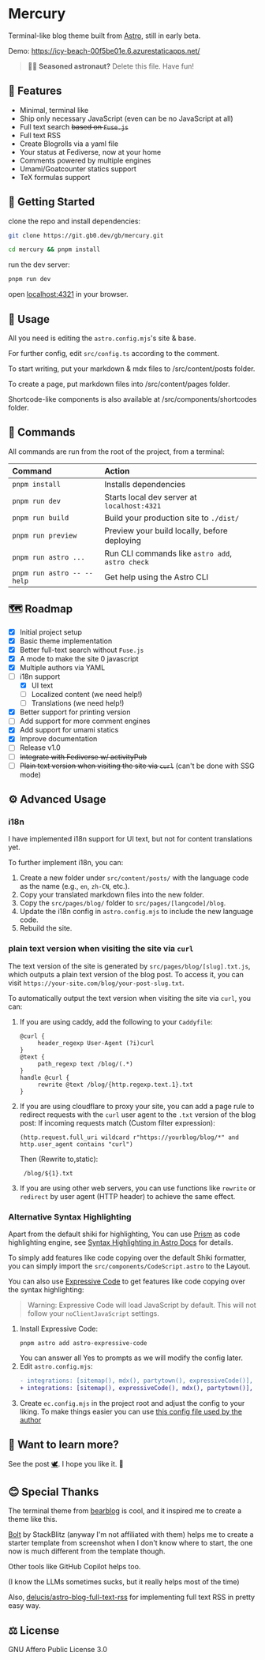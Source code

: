 # Mercury

Terminal-like blog theme built from [Astro](https://astro.build), still in early beta.

Demo: https://icy-beach-00f5be01e.6.azurestaticapps.net/

> 🧑‍🚀 **Seasoned astronaut?** Delete this file. Have fun!

## 🌌 Features
- Minimal, terminal like
- Ship only necessary JavaScript (even can be no JavaScript at all)
- Full text search ~~based on `Fuse.js`~~
- Full text RSS
- Create Blogrolls via a yaml file
- Your status at Fediverse, now at your home
- Comments powered by multiple engines
- Umami/Goatcounter statics support
- TeX formulas support

## 🚀 Getting Started
clone the repo and install dependencies:

```bash
git clone https://git.gb0.dev/gb/mercury.git
```
```bash
cd mercury && pnpm install
```
run the dev server:

```bash
pnpm run dev
```
open [localhost:4321](http://localhost:4321) in your browser.

## 🔧 Usage
All you need is editing the `astro.config.mjs`'s site & base.

For further config, edit `src/config.ts` according to the comment.

To start writing, put your markdown & mdx files to /src/content/posts folder.

To create a page, put markdown files into /src/content/pages folder.

Shortcode-like components is also available at /src/components/shortcodes folder.

## 🧞 Commands

All commands are run from the root of the project, from a terminal:

| Command                    | Action                                           |
| :------------------------- | :----------------------------------------------- |
| `pnpm install`             | Installs dependencies                            |
| `pnpm run dev`             | Starts local dev server at `localhost:4321`      |
| `pnpm run build`           | Build your production site to `./dist/`          |
| `pnpm run preview`         | Preview your build locally, before deploying     |
| `pnpm run astro ...`       | Run CLI commands like `astro add`, `astro check` |
| `pnpm run astro -- --help` | Get help using the Astro CLI                     |

## 🗺 Roadmap
- [x] Initial project setup
- [x] Basic theme implementation
- [x] Better full-text search without `Fuse.js`
- [x] A mode to make the site 0 javascript
- [x] Multiple authors via YAML
- [ ] i18n support
  - [x] UI text
  - [ ] Localized content (we need help!)
  - [ ] Translations (we need help!)
- [x] Better support for printing version
- [ ] Add support for more comment engines
- [x] Add support for umami statics
- [x] Improve documentation
- [ ] Release v1.0
- [ ] ~~Integrate with Fediverse w/ activityPub~~
- [ ] ~~Plain text version when visiting the site via `curl`~~ (can't be done with SSG mode)

## ⚙️ Advanced Usage
### i18n
I have implemented i18n support for UI text, but not for content translations yet.

To further implement i18n, you can:
1. Create a new folder under `src/content/posts/` with the language code as the name (e.g., `en`, `zh-CN`, etc.).
2. Copy your translated markdown files into the new folder.
3. Copy the `src/pages/blog/` folder to `src/pages/[langcode]/blog`.
4. Update the i18n config in `astro.config.mjs` to include the new language code.
5. Rebuild the site.
### plain text version when visiting the site via `curl`
The text version of the site is generated by `src/pages/blog/[slug].txt.js`, which outputs a plain text version of the blog post.
To access it, you can visit `https://your-site.com/blog/your-post-slug.txt`.

To automatically output the text version when visiting the site via `curl`, you can:
1. If you are using caddy, add the following to your `Caddyfile`:
   ```caddyfile
   @curl {
        header_regexp User-Agent (?i)curl 
   }
   @text {
        path_regexp text /blog/(.*)
   }
   handle @curl {
        rewrite @text /blog/{http.regexp.text.1}.txt
   }
   ```
2. If you are using cloudflare to proxy your site, you can add a page rule to redirect requests with the `curl` user agent to the `.txt` version of the blog post:
   If incoming requests match (Custom filter expression):
   ```
   (http.request.full_uri wildcard r"https://yourblog/blog/*" and http.user_agent contains "curl")
   ```
   Then (Rewrite to,static):
   ```
    /blog/${1}.txt
   ```
3. If you are using other web servers, you can use functions like `rewrite` or `redirect` by user agent (HTTP header) to achieve the same effect.
### Alternative Syntax Highlighting
Apart from the default shiki for highlighting, You can use [Prism](https://prismjs.com/) as code highlighting engine, see [Syntax Highlighting in Astro Docs](https://docs.astro.build/en/guides/syntax-highlighting/#add-a-prism-stylesheet) for details.

To simply add features like code copying over the default Shiki formatter, you can simply import the `src/components/CodeScript.astro` to the Layout.

You can also use [Expressive Code](https://expressive-code.com/) to get features like code copying over the syntax highlighting:
> Warning: Expressive Code will load JavaScript by default. This will not follow your `noClientJavaScript` settings.

1. Install Expressive Code:
   ```shell
   pnpm astro add astro-expressive-code
   ```
   You can answer all Yes to prompts as we will modify the config later.
2. Edit `astro.config.mjs`:
    ```diff
    - integrations: [sitemap(), mdx(), partytown(), expressiveCode()],
    + integrations: [sitemap(), expressiveCode(), mdx(), partytown()],
    ```
3. Create `ec.config.mjs` in the project root and adjust the config to your liking. To make things easier you can use [this config file used by the author](https://raw.githubusercontent.com/BlockG-ws/gb-lab/refs/heads/master/ec.config.mjs)

## 👀 Want to learn more?

See the post [🕊](). I hope you like it. 💜

## 😊 Special Thanks
The terminal theme from [bearblog](https://bearblog.dev) is cool, and it inspired me to create a theme like this.

[Bolt](https://bolt.new) by StackBlitz (anyway I'm not affiliated with them) helps me to create a starter template from screenshot when I don't know where to start, the one now is much different from the template though.

Other tools like GitHub Copilot helps too.

(I know the LLMs sometimes sucks, but it really helps most of the time)

Also, [delucis/astro-blog-full-text-rss](https://github.com/delucis/astro-blog-full-text-rss) for implementing full text RSS in pretty easy way.
## ⚖️ License
GNU Affero Public License 3.0